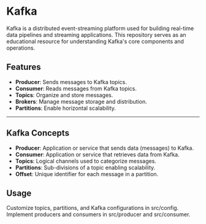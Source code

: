 # Kafka

Kafka is a distributed event-streaming platform used for building real-time data pipelines and streaming applications. This repository serves as an educational resource for understanding Kafka's core components and operations.

## Features

- **Producer**: Sends messages to Kafka topics.
- **Consumer**: Reads messages from Kafka topics.
- **Topics**: Organize and store messages.
- **Brokers**: Manage message storage and distribution.
- **Partitions**: Enable horizontal scalability.

---
## Kafka Concepts

- **Producer**: Application or service that sends data (messages) to Kafka.
- **Consumer**: Application or service that retrieves data from Kafka.
- **Topics**: Logical channels used to categorize messages.
- **Partitions**: Sub-divisions of a topic enabling scalability.
- **Offset**: Unique identifier for each message in a partition.

## Usage
Customize topics, partitions, and Kafka configurations in src/config.
Implement producers and consumers in src/producer and src/consumer.


